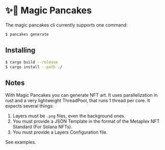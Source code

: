 # ✨🥞 Magic Pancakes

The magic pancakes cli currently supports one command:

```bash
$ pancakes generate
```

## Installing

```bash
$ cargo build --release
$ cargo install --path ./
```

## Notes

With Magic Pancakes you can generate NFT art. It uses parallelization in rust and a very lightweight ThreadPool,
that runs 1 thread per core. It expects several things:

1. Layers must be `.png` files, even the background ones.
2. You must provide a JSON Template in the format of the Metaplex NFT Standard (For Solana NFTs).
3. You must provide a Layers Configuration file.

See examples.
